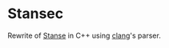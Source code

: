 Stansec
=======

Rewrite of [Stanse](http://stanse.fi.muni.cz/) in C++ using
[clang](https://clang.llvm.org/)'s parser.
